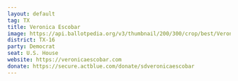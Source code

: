 ```yaml
---
layout: default
tag: TX
title: Veronica Escobar
image: https://api.ballotpedia.org/v3/thumbnail/200/300/crop/best/Veronica_Escobar_(TX)-1.png
district: TX-16
party: Democrat
seat: U.S. House 
website: https://veronicaescobar.com
donate: https://secure.actblue.com/donate/sdveronicaescobar
---
```

